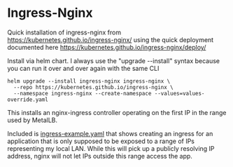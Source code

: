 # Ingress-Nginx
Quick installation of ingress-nginx from https://kubernetes.github.io/ingress-nginx/ using the quick deployment documented here https://kubernetes.github.io/ingress-nginx/deploy/

Install via helm chart. I always use the "upgrade --install" syntax because you can run it over and over again with the same CLI
```
helm upgrade --install ingress-nginx ingress-nginx \
  --repo https://kubernetes.github.io/ingress-nginx \
  --namespace ingress-nginx --create-namespace --values=values-override.yaml
```

This installs an nginx-ingress controller operating on the first IP in the range used by MetalLB.

Included is [ingress-example.yaml](ingress-example.yaml) that shows creating an ingress for an application that is only supposed to be exposed to a range of IPs representing my local LAN. While this will pick up a publicly resolving IP address, nginx will not let IPs outside this range access the app.